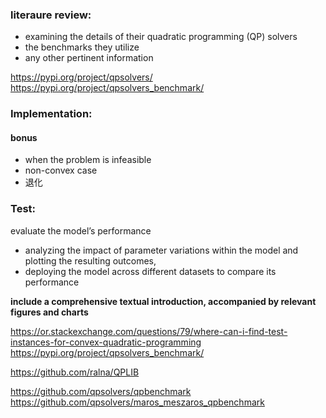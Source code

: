 ### literaure review: 
- examining the details of their quadratic programming (QP) solvers
- the benchmarks they utilize
- any other pertinent information

https://pypi.org/project/qpsolvers/
https://pypi.org/project/qpsolvers_benchmark/


### Implementation: 
#### bonus
- when the problem is infeasible
- non-convex case
- 退化

### Test: 
evaluate the model’s performance
- analyzing the impact of parameter variations within the model 
and plotting the resulting outcomes, 
- deploying the model across different datasets to compare its performance

**include a comprehensive textual introduction, accompanied by relevant figures and charts**

https://or.stackexchange.com/questions/79/where-can-i-find-test-instances-for-convex-quadratic-programming
https://pypi.org/project/qpsolvers_benchmark/


https://github.com/ralna/QPLIB

https://github.com/qpsolvers/qpbenchmark
https://github.com/qpsolvers/maros_meszaros_qpbenchmark
